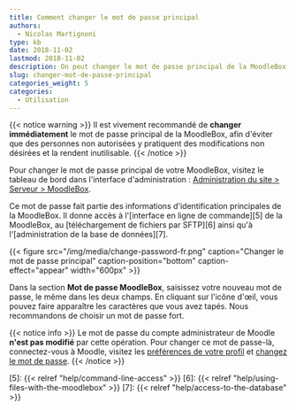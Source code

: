 ```yaml
---
title: Comment changer le mot de passe principal
authors:
  - Nicolas Martignoni
type: kb
date: 2018-11-02
lastmod: 2018-11-02
description: On peut changer le mot de passe principal de la MoodleBox en visitant le tableau de bord dans l'interface d'administration
slug: changer-mot-de-passe-principal
categories_weight: 5
categories:
  - Utilisation
---
```


{{< notice warning >}}
Il est vivement recommandé de __changer immédiatement__ le mot de passe principal de la MoodleBox, afin d'éviter que des personnes non autorisées y pratiquent des modifications non désirées et la rendent inutilisable.
{{< /notice >}}

Pour changer le mot de passe principal de votre MoodleBox, visitez le tableau de bord dans l'interface d'administration : [Administration du site > Serveur > MoodleBox][1].

Ce mot de passe fait partie des informations d'identification principales de la MoodleBox. Il donne accès à l'[interface en ligne de commande][5] de la MoodleBox, au [téléchargement de fichiers par SFTP][6] ainsi qu'à l'[administration de la base de données][7].

{{< figure src="/img/media/change-password-fr.png" caption="Changer le mot de passe principal" caption-position="bottom" caption-effect="appear" width="600px"  >}}

Dans la section __Mot de passe MoodleBox__, saisissez votre nouveau mot de passe, le même dans les deux champs. En cliquant sur l'icône d'œil, vous pouvez faire apparaître les caractères que vous avez tapés. Nous recommandons de choisir un mot de passe fort.

{{< notice info >}}
Le mot de passe du compte administrateur de Moodle __n'est pas modifié__ par cette opération. Pour changer ce mot de passe-là, connectez-vous à Moodle, visitez les <a href="http://moodlebox.home/user/preferences.php" target="_blank">préférences de votre profil</a> et <a href="http://moodlebox.home/login/change_password.php" target="_blank">changez le mot de passe</a>.
{{< /notice >}}

 [1]: http://moodlebox.home/admin/tool/moodlebox/index.php
 [2]: http://moodlebox.home/
 [3]: http://moodlebox.home/user/preferences.php
 [4]: http://moodlebox.home/login/change_password.php
 [5]: {{< relref "help/command-line-access" >}}
 [6]: {{< relref "help/using-files-with-the-moodlebox" >}}
 [7]: {{< relref "help/access-to-the-database" >}}
